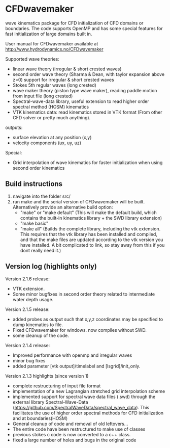 # CFDwavemaker
wave kinematics package for CFD initialization of CFD domains or boundaries.
The code supports OpenMP and has some special features for fast initialization of large domains built in.

User manual for CFDwavemaker available at
http://www.hydrodynamics.no/CFDwavemaker

Supported wave theories: 
- linear wave theory (irregular & short crested waves)
- second order wave theory (Sharma & Dean, with taylor expansion above z=0) support for irregular & short crested waves 
- Stokes 5th regular waves (long crested)
- wave maker theory (piston type wave maker), reading paddle motion from input file (long crested)
- Spectral-wave-data library, useful extension to read higher order spectral method (HOSM) kinematics
- VTK kinematics data: read kinematics stored in VTK format (From other CFD solver or pretty much anything). 

outputs: 
- surface elevation at any position (x,y)
- velocity components (ux, uy, uz)

Special:
- Grid interpolation of wave kinematics for faster initialization when using second order kinematics


## Build instructions

1. navigate into the folder src/
2. run make and the serial version of CFDwavemaker will be built. Alternatively provide an alternative build option:
    - "make" or "make default" (This will make the default build, which contains the built-in kinematics library + the SWD library extension)
    - "make basic"
    - "make all" (Builds the complete library, including the vtk extension. This requires that the vtk library has been installed and compiled, and that the make files are updated according to the vtk version you have installed. A bit complicated to link, so stay away from this if you dont really need it.)

## Version log (highlights only)

Version 2.1.6 release:
- VTK extension.
- Some minor bugfixes in second order theory related to intermediate water depth usage.

Version 2.1.5 release:
- added probes as output such that x,y,z coordinates may be specified to dump kinematics to file.
- Fixed CFDwavemaker for windows. now compiles without SWD.
- some cleanup of the code.

Version 2.1.4 release:
- Improved performance with openmp and irregular waves
- minor bug fixes
- added parameter [vtk output]/timelabel and [lsgrid]/init_only.

Version 2.1.3 highlights (since version 1)
- complete restructuring of input file format
- implementation of a new Lagrangian stretched grid interpolation scheme
- implemented support for spectral wave data files (.swd) through the external library Spectral-Wave-Data (https://github.com/SpectralWaveData/spectral_wave_data). This facilitates the use of higher order spectral methods for CFD initialization and at boundaries(HOSM)
- General cleanup of code and removal of old leftovers...
- The entire code have been restructured to make use of classes
- previous stokes c code is now converted to a c++ class.
- fixed a large number of holes and bugs in the original code
